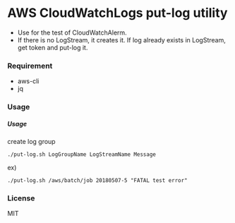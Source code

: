 # AWS CloudWatchLogs put-log utility

* Use for the test of CloudWatchAlerm.
* If there is no LogStream, it creates it. If log already exists in LogStream, get token and put-log it.

### Requirement

* aws-cli
* jq

### Usage

##### Usage #####


create log group

```
./put-log.sh LogGroupName LogStreamName Message
```

ex)

```
./put-log.sh /aws/batch/job 20180507-5 "FATAL test error"
```

### License

MIT
